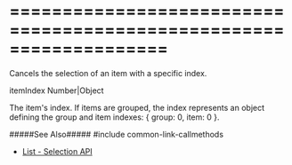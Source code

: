 ===================================================================
===================================================================

<!--shortDescription-->
Cancels the selection of an item with a specific index.
<!--/shortDescription-->

<!--paramName1-->itemIndex<!--/paramName1-->
<!--paramType1-->Number|Object<!--/paramType1-->
<!--paramDescription1-->
The item's index. If items are grouped, the index represents an object defining the group and item indexes: { group: 0, item: 0 }.
<!--/paramDescription1-->

<!--fullDescription-->
#####See Also#####
#include common-link-callmethods
- [List - Selection API](/Documentation/Guide/Widgets/List/Selection/#API)
<!--/fullDescription-->